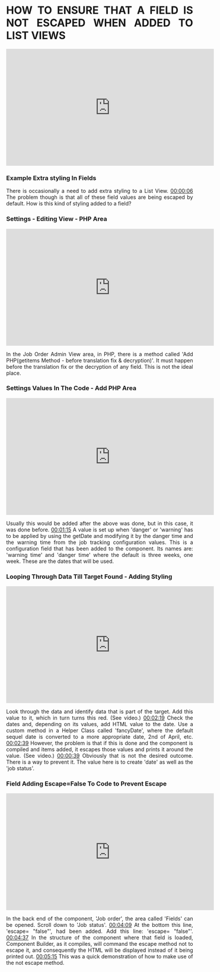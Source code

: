 <div style="text-align: justify">

# HOW TO ENSURE THAT A FIELD IS NOT ESCAPED WHEN ADDED TO LIST VIEWS

<iframe width="560" height="315" src="https://www.youtube-nocookie.com/embed/bfl0l3AoLKU" frameborder="0" allow="accelerometer; autoplay; encrypted-media; gyroscope; picture-in-picture" allowfullscreen></iframe>

### Example Extra styling In Fields

There is occasionally a need to add extra styling to a List View. [00:00:06](https://www.youtube.com/watch?v=bfl0l3AoLKU&list=PLQRGFI8XZ_wtGvPQZWBfDzzlERLQgpMRE&t=00h00m06s) The problem though is that all of these field values are being escaped by default.
How is this kind of styling added to a field?

### Settings - Editing View - PHP Area

<iframe width="560" height="315" src="https://www.youtube-nocookie.com/embed/bfl0l3AoLKU?start=31" frameborder="0" allow="accelerometer; autoplay; encrypted-media; gyroscope; picture-in-picture" allowfullscreen></iframe>

In the Job Order Admin View area, in PHP, there is a method called 'Add PHP(getitems Method - before translation fix & decryption)'. It must happen before the translation fix or the decryption of any field. This is not the ideal place.

### Settings Values In The Code - Add PHP Area

<iframe width="560" height="315" src="https://www.youtube-nocookie.com/embed/bfl0l3AoLKU?start=58" frameborder="0" allow="accelerometer; autoplay; encrypted-media; gyroscope; picture-in-picture" allowfullscreen></iframe>

Usually this would be added after the above was done, but in this case, it was done before. [00:01:15](https://www.youtube.com/watch?v=bfl0l3AoLKU&list=PLQRGFI8XZ_wtGvPQZWBfDzzlERLQgpMRE&t=00h01m15s) A value is set up when 'danger' or 'warning' has to be applied by using the getDate and modifying it by the danger time and the warning time from the job tracking configuration values. This is a configuration field that has been added to the component. Its names are: 'warning time' and 'danger time' where the default is three weeks, one week. These are the dates that will be used.

### Looping Through Data Till Target Found - Adding Styling

<iframe width="560" height="315" src="https://www.youtube-nocookie.com/embed/bfl0l3AoLKU?start=104" frameborder="0" allow="accelerometer; autoplay; encrypted-media; gyroscope; picture-in-picture" allowfullscreen></iframe>

Look through the data and identify data that is part of the target. Add this value to it, which in turn turns this red. (See video.) [00:02:19](https://www.youtube.com/watch?v=bfl0l3AoLKU&list=PLQRGFI8XZ_wtGvPQZWBfDzzlERLQgpMRE&t=00h02m19s) Check the dates and, depending on its values, add HTML value to the date. Use a custom method in a Helper Class called 'fancyDate', where the default sequel date is converted to a more appropriate date, 2nd of April, etc. [00:02:39](https://www.youtube.com/watch?v=bfl0l3AoLKU&list=PLQRGFI8XZ_wtGvPQZWBfDzzlERLQgpMRE&t=00h02m39s) However, the problem is that if this is done and the component is compiled and items added, it escapes those values and prints it around the value. (See video.) [00:00:39](https://www.youtube.com/watchv=bfl0l3AoLKU&list=PLQRGFI8XZ_wtGvPQZWBfDzzlERLQgpMRE&t=00h02m59s) Obviously that is not the desired outcome. There is a way to prevent it. The value here is to create 'date' as well as the 'job status'.  

### Field Adding Escape=False To Code to Prevent Escape

<iframe width="560" height="315" src="https://www.youtube-nocookie.com/embed/bfl0l3AoLKU?start=207" frameborder="0" allow="accelerometer; autoplay; encrypted-media; gyroscope; picture-in-picture" allowfullscreen></iframe>

In the back end of the component, 'Job order', the area called 'Fields' can be opened. Scroll down to 'Job status'. [00:04:09](https://www.youtube.com/watch?v=bfl0l3AoLKU&list=PLQRGFI8XZ_wtGvPQZWBfDzzlERLQgpMRE&t=00h04m09s) At the bottom this line, 'escape= "false"', had been added. Add this line: 'escape= "false"'. [00:04:37](https://www.youtube.com/watch?v=bfl0l3AoLKU&list=PLQRGFI8XZ_wtGvPQZWBfDzzlERLQgpMRE&t=00h04m37s) In the structure of the component where that field is loaded, Component Builder, as it compiles, will command the escape method not to escape it, and consequently the HTML will be displayed instead of it being printed out. [00:05:15](https://www.youtube.com/watch?v=bfl0l3AoLKU&list=PLQRGFI8XZ_wtGvPQZWBfDzzlERLQgpMRE&t=00h05m15s)
This was a quick demonstration of how to make use of the not escape method.

</div>
